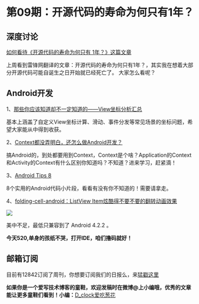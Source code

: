 # 第09期：开源代码的寿命为何只有1年？

## 深度讨论

[如何看待《开源代码的寿命为何只有 1年？》这篇文章](http://diycode.cc/topics/78)

上周看到雷锋网翻译的文章：开源代码的寿命为何只有1年？，其实我在想着大部分开源代码可能自诞生之日开始就已经死亡了。
大家怎么看呢？

## Android开发

1、[那些你应该知道却不一定知道的——View坐标分析汇总](http://blog.csdn.net/mr_immortalz/article/details/51168278)

基本上涵盖了自定义View坐标计算、滑动、事件分发等常见场景的坐标问题，希望大家能从中得到收获。 

2、[Context都没弄明白，还怎么做Android开发？](http://www.jianshu.com/p/94e0f9ab3f1d)

搞Android的，到处都要用到Context，Context是个啥？Application的Context和Activity的Context有什么区别你知道吗？不知道？进来学习，赶紧滴！

3、[Android Tips 8](http://www.wangchenlong.org/2016/05/18/tips/1605/181-android-tips-8/)

8个实用的Android代码小片段，看看有没有你不知道的！需要请拿走。

4、[folding-cell-android：ListView Item炫酷得不要不要的翻转动画效果](https://github.com/Ramotion/folding-cell-android)

![](https://github.com/Ramotion/folding-cell-android/blob/master/folding_cell_preview.gif?raw=true)

美中不足，最低只兼容到了 Android 4.2.2 。

**今天520,单身的孩纸不哭，打开IDE，咱们撸码就好！**

## 邮箱订阅

目前有12842订阅了周刊，你想要订阅我们的日报么，来[猛戳这里](http://list.qq.com/cgi-bin/qf_invite?id=d469993d2c888e971c0fbb2309c4d84256968386b126b967)

**如果你是一个爱写技术博客的童鞋，欢迎发稿时在微博@上小编哦，优秀的文章能让更多童鞋们看到！小编：**[D_clock爱吃葱花](http://weibo.com/2480694892/profile?rightmod=1&wvr=6&mod=personinfo&is_all=1)
